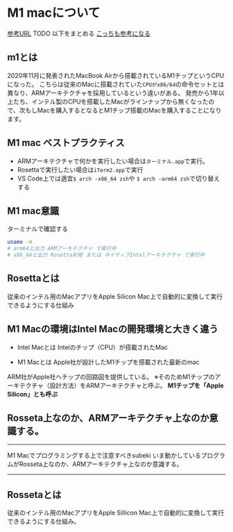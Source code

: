 # M1 macについて

[参考URL](https://zenn.dev/osuzuki/articles/a535b2840bbea3)
TODO 以下をまとめる
[こっちも参考になる](https://zenn.dev/suzuki_hoge/books/2021-07-m1-mac-4ede8ceb81e13aef10cf)

## m1とは

2020年11月に発表されたMacBook Airから搭載されているM1チップというCPUになった。
こちらは従来のMacに搭載されていた`CPUがx86/64`の命令セットとは異なり、ARMアーキテクチャを採用しているという違いがある。
発売から1年以上たち、インテル製のCPUを搭載したMacがラインナップから無くなったので、次もしMacを購入するとなるとM1チップ搭載のMacを購入することになります。


## M1 mac ベストプラクティス

- ARMアーキテクチャで何かを実行したい場合は`ターミナル.app`で実行。
- Rosettaで実行したい場合は`iTerm2.app`で実行
- VS Code上では適宜`$ arch -x86_64 zsh`や `$ arch -arm64 zsh`で切り替えする

## M1 mac意識

ターミナルで確認する

```sh
uname -m
# arm64と出力 ARMアーキテクチャ で実行中
# x86_64と出力 Rosetta利用 または ネイティブIntelアーキテクチャ で実行中
```


## Rosettaとは

従来のインテル用のMacアプリをApple Silicon Mac上で自動的に変換して実行できるようにする仕組み


## M1 Macの環境はIntel Macの開発環境と大きく違う

- Intel Macとは
Intelのチップ（CPU）が搭載されたMac

- M1 Macとは
Apple社が設計したM1チップを搭載された最新のmac

ARM社がApple社へチップの回路図を提供している。
※そのためM1チップのアーキテクチャ（設計方法）をARMアーキテクチャと呼ぶ。
**M1チップを「Apple Silicon」とも呼ぶ**

## Rosseta上なのか、ARMアーキテクチャ上なのか意識する。

---
M1 Macでプログラミングする上で注意すべきsubeki
いま動かしているプログラムがRosseta上なのか、ARMアーキテクチャ上なのか意識する。

---

## Rossetaとは

従来のインテル用のMacアプリをApple Sillicon Mac上で自動的に変換して実行できるようにする仕組み。
